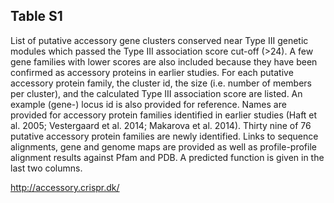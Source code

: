  ## Table S1

List of putative accessory gene clusters conserved near Type III genetic  modules which passed the Type
III association score cut-off (>24). A few gene families with lower scores are also included because they 
have been confirmed as accessory proteins in earlier studies.  For each putative accessory protein family, 
the cluster id, the size (i.e. number of members per cluster), and the calculated  Type III association 
score are listed. An example (gene-) locus id is also provided for reference. Names are provided for accessory protein 
families identified in earlier studies (Haft et al. 2005;  Vestergaard et al. 2014; Makarova et al. 2014). 
Thirty nine of 76 putative accessory protein families are newly identified.  Links to sequence alignments, 
gene and genome maps are provided as well as profile-profile alignment results against Pfam and PDB. 
A predicted function is given in the last two columns.

http://accessory.crispr.dk/
